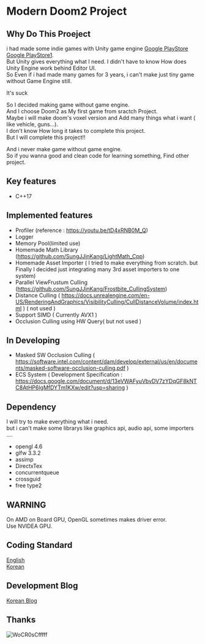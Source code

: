 

# Modern Doom2 Project

## Why Do This Proeject
i had made some indie games with Unity game engine [Google PlayStore](https://play.google.com/store/apps/details?id=com.milli.findkiller2&hl=ko)  [Google PlayStore1](https://play.google.com/store/apps/details?id=com.NintyNineMillion.FindKiller&hl=ko).   
But Unity gives everything what I need. I didn't have to know How does Unity Engine work behind Editor UI.   
So Even if i had made many games for 3 years, i can't make just tiny game without Game Engine still.   

It's suck    

So I decided making game without game engine.     
And I choose Doom2 as My first game from sractch Project.     
Maybe i will make doom's voxel version and Add many things what i want ( like vehicle, guns...).    
I don't know How long it takes to complete this project.    
But I will complete this project!!    

And i never make game without game engine.     
So if you wanna good and clean code for learning something, Find other project.      

## Key features

  * C++17                   

## Implemented features

  * Profiler (reference : https://youtu.be/tD4xRNB0M_Q) 
  * Logger
  * Memory Pool(limited use)
  * Homemade Math Library (https://github.com/SungJJinKang/LightMath_Cpp)     
  * Homemade Asset Importer ( I tried to make everything from scratch. but Finally I decided just integrating many 3rd asset importers to one system)
  * Parallel ViewFrustum Culling (https://github.com/SungJJinKang/Frostbite_CullingSystem)
  * Distance Culling ( https://docs.unrealengine.com/en-US/RenderingAndGraphics/VisibilityCulling/CullDistanceVolume/index.html ) ( not used )
  * Support SIMD ( Currently AVX1 )
  * Occlusion Culling using HW Query( but not used )

## In Developing

  * Masked SW Occlusion Culling ( https://software.intel.com/content/dam/develop/external/us/en/documents/masked-software-occlusion-culling.pdf )      
  * ECS System ( Development Specification : https://docs.google.com/document/d/13eVWAFyuVbvDV7zYDqGF8kNTC8AtHP6lgMfDYTm1KXw/edit?usp=sharing )
## Dependency
I will try to make everything what i need.     
but i can't make some librarys like graphics api, audio api, some importers ....           

  * opengl 4.6       
  * glfw 3.3.2         
  * assimp       
  * DirectxTex        
  * concurrentqueue       
  * crossguid         
  * free type2       

## WARNING
On AMD on Board GPU, OpenGL sometimes makes driver error.      
Use NVIDEA GPU.     

## Coding Standard
[English](https://docs.google.com/document/d/1cT8EPgMXe0eopeHvwuFmbHG4TJr5kUmcovkr5irQZmo/edit)   
[Korean](https://docs.popekim.com/ko/coding-standards/cpp)

## Development Blog
[Korean Blog](https://sungjjinkang.github.io/) 

## Thanks
![WoCR0sCfffff](https://user-images.githubusercontent.com/33873804/103935734-5e92e300-516a-11eb-9afd-ab48b5f65791.png)
